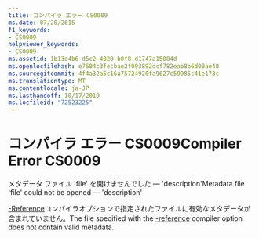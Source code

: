 ```yaml
---
title: コンパイラ エラー CS0009
ms.date: 07/20/2015
f1_keywords:
- CS0009
helpviewer_keywords:
- CS0009
ms.assetid: 1b13d4b6-d5c2-4020-b0f8-d1747a15084d
ms.openlocfilehash: e7604c3fecbae2f093892dcf782eab8b6d00ae40
ms.sourcegitcommit: 4f4a32a5c16a75724920fa9627c59985c41e173c
ms.translationtype: MT
ms.contentlocale: ja-JP
ms.lasthandoff: 10/17/2019
ms.locfileid: "72523225"
---
```

# <a name="compiler-error-cs0009"></a><span data-ttu-id="df323-102">コンパイラ エラー CS0009</span><span class="sxs-lookup"><span data-stu-id="df323-102">Compiler Error CS0009</span></span>
<span data-ttu-id="df323-103">メタデータ ファイル 'file' を開けませんでした — 'description'</span><span class="sxs-lookup"><span data-stu-id="df323-103">Metadata file 'file' could not be opened — 'description'</span></span>  
  
 <span data-ttu-id="df323-104">[-Reference](../language-reference/compiler-options/reference-compiler-option.md)コンパイラオプションで指定されたファイルに有効なメタデータが含まれていません。</span><span class="sxs-lookup"><span data-stu-id="df323-104">The file specified with the [-reference](../language-reference/compiler-options/reference-compiler-option.md) compiler option does not contain valid metadata.</span></span>
